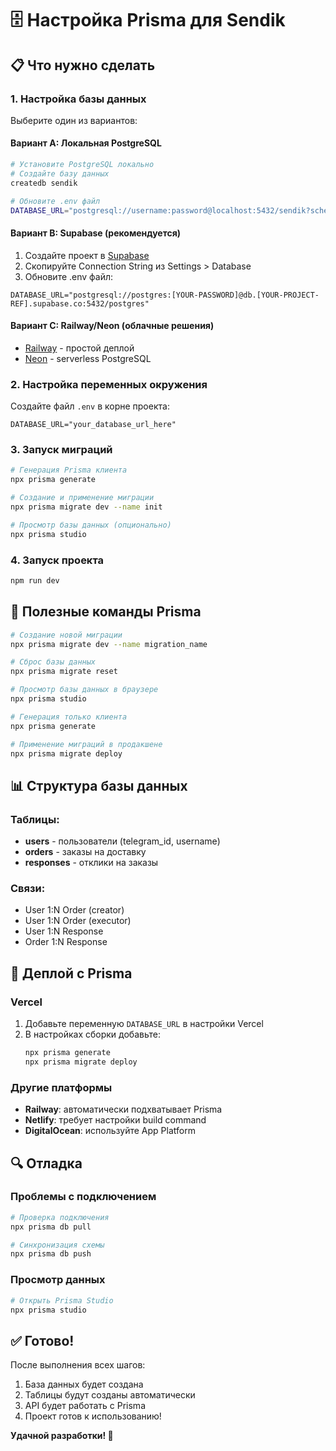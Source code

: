 # 🗄️ Настройка Prisma для Sendik

## 📋 Что нужно сделать

### 1. Настройка базы данных

Выберите один из вариантов:

#### Вариант A: Локальная PostgreSQL
```bash
# Установите PostgreSQL локально
# Создайте базу данных
createdb sendik

# Обновите .env файл
DATABASE_URL="postgresql://username:password@localhost:5432/sendik?schema=public"
```

#### Вариант B: Supabase (рекомендуется)
1. Создайте проект в [Supabase](https://supabase.com)
2. Скопируйте Connection String из Settings > Database
3. Обновите .env файл:
```env
DATABASE_URL="postgresql://postgres:[YOUR-PASSWORD]@db.[YOUR-PROJECT-REF].supabase.co:5432/postgres"
```

#### Вариант C: Railway/Neon (облачные решения)
- [Railway](https://railway.app) - простой деплой
- [Neon](https://neon.tech) - serverless PostgreSQL

### 2. Настройка переменных окружения

Создайте файл `.env` в корне проекта:
```env
DATABASE_URL="your_database_url_here"
```

### 3. Запуск миграций

```bash
# Генерация Prisma клиента
npx prisma generate

# Создание и применение миграции
npx prisma migrate dev --name init

# Просмотр базы данных (опционально)
npx prisma studio
```

### 4. Запуск проекта

```bash
npm run dev
```

## 🔧 Полезные команды Prisma

```bash
# Создание новой миграции
npx prisma migrate dev --name migration_name

# Сброс базы данных
npx prisma migrate reset

# Просмотр базы данных в браузере
npx prisma studio

# Генерация только клиента
npx prisma generate

# Применение миграций в продакшене
npx prisma migrate deploy
```

## 📊 Структура базы данных

### Таблицы:
- **users** - пользователи (telegram_id, username)
- **orders** - заказы на доставку
- **responses** - отклики на заказы

### Связи:
- User 1:N Order (creator)
- User 1:N Order (executor)
- User 1:N Response
- Order 1:N Response

## 🚀 Деплой с Prisma

### Vercel
1. Добавьте переменную `DATABASE_URL` в настройки Vercel
2. В настройках сборки добавьте:
   ```bash
   npx prisma generate
   npx prisma migrate deploy
   ```

### Другие платформы
- **Railway**: автоматически подхватывает Prisma
- **Netlify**: требует настройки build command
- **DigitalOcean**: используйте App Platform

## 🔍 Отладка

### Проблемы с подключением
```bash
# Проверка подключения
npx prisma db pull

# Синхронизация схемы
npx prisma db push
```

### Просмотр данных
```bash
# Открыть Prisma Studio
npx prisma studio
```

## ✅ Готово!

После выполнения всех шагов:
1. База данных будет создана
2. Таблицы будут созданы автоматически
3. API будет работать с Prisma
4. Проект готов к использованию!

**Удачной разработки! 🚀**

